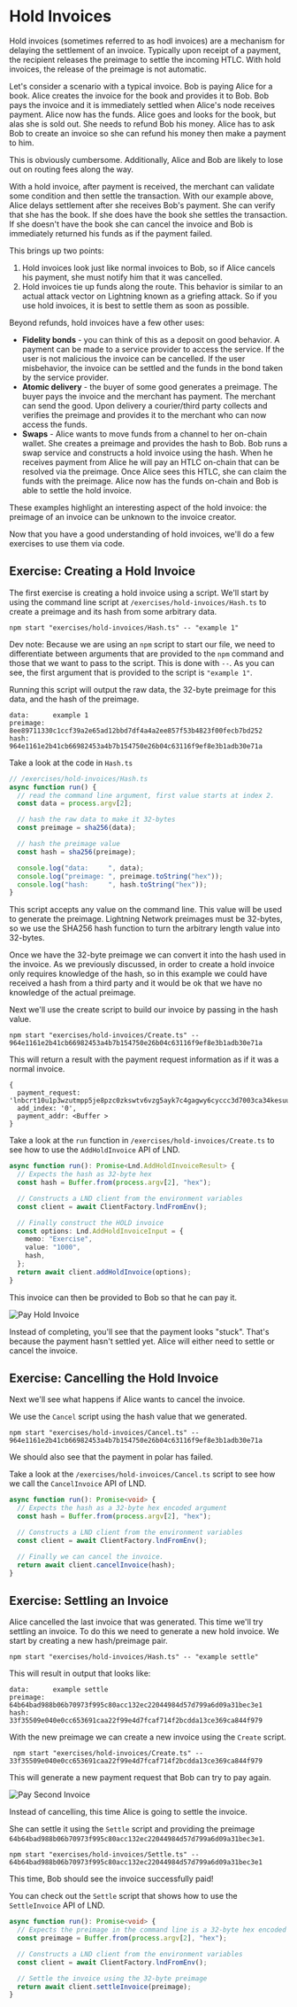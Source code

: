 # Hold Invoices

Hold invoices (sometimes referred to as hodl invoices) are a mechanism for delaying the settlement of an invoice. Typically upon receipt of a payment, the recipient releases the preimage to settle the incoming HTLC. With hold invoices, the release of the preimage is not automatic.

Let's consider a scenario with a typical invoice. Bob is paying Alice for a book. Alice creates the invoice for the book and provides it to Bob. Bob pays the invoice and it is immediately settled when Alice's node receives payment. Alice now has the funds. Alice goes and looks for the book, but alas she is sold out. She needs to refund Bob his money. Alice has to ask Bob to create an invoice so she can refund his money then make a payment to him.

This is obviously cumbersome. Additionally, Alice and Bob are likely to lose out on routing fees along the way.

With a hold invoice, after payment is received, the merchant can validate some condition and then settle the transaction. With our example above, Alice delays settlement after she receives Bob's payment. She can verify that she has the book. If she does have the book she settles the transaction. If she doesn't have the book she can cancel the invoice and Bob is immediately returned his funds as if the payment failed.

This brings up two points:

1. Hold invoices look just like normal invoices to Bob, so if Alice cancels his payment, she must notify him that it was cancelled.
2. Hold invoices tie up funds along the route. This behavior is similar to an actual attack vector on Lightning known as a griefing attack. So if you use hold invoices, it is best to settle them as soon as possible.

Beyond refunds, hold invoices have a few other uses:

- **Fidelity bonds** - you can think of this as a deposit on good behavior. A payment can be made to a service provider to access the service. If the user is not malicious the invoice can be cancelled. If the user misbehavior, the invoice can be settled and the funds in the bond taken by the service provider.
- **Atomic delivery** - the buyer of some good generates a preimage. The buyer pays the invoice and the merchant has payment. The merchant can send the good. Upon delivery a courier/third party collects and verifies the preimage and provides it to the merchant who can now access the funds.
- **Swaps** - Alice wants to move funds from a channel to her on-chain wallet. She creates a preimage and provides the hash to Bob. Bob runs a swap service and constructs a hold invoice using the hash. When he receives payment from Alice he will pay an HTLC on-chain that can be resolved via the preimage. Once Alice sees this HTLC, she can claim the funds with the preimage. Alice now has the funds on-chain and Bob is able to settle the hold invoice.

These examples highlight an interesting aspect of the hold invoice: the preimage of an invoice can be unknown to the invoice creator.

Now that you have a good understanding of hold invoices, we'll do a few exercises to use them via code.

## Exercise: Creating a Hold Invoice

The first exercise is creating a hold invoice using a script. We'll start by using the command line script at `/exercises/hold-invoices/Hash.ts` to create a preimage and its hash from some arbitrary data.

```
npm start "exercises/hold-invoices/Hash.ts" -- "example 1"
```

Dev note: Because we are using an `npm` script to start our file, we need to differentiate between arguments that are provided to the `npm` command and those that we want to pass to the script. This is done with `--`. As you can see, the first argument that is provided to the script is `"example 1"`.

Running this script will output the raw data, the 32-byte preimage for this data, and the
hash of the preimage.

```
data:      example 1
preimage:  8ee89711330c1ccf39a2e65ad12bbd7df4a4a2ee857f53b4823f00fecb7bd252
hash:      964e1161e2b41cb66982453a4b7b154750e26b04c63116f9ef8e3b1adb30e71a
```

Take a look at the code in `Hash.ts`

```typescript
// /exercises/hold-invoices/Hash.ts
async function run() {
  // read the command line argument, first value starts at index 2.
  const data = process.argv[2];

  // hash the raw data to make it 32-bytes
  const preimage = sha256(data);

  // hash the preimage value
  const hash = sha256(preimage);

  console.log("data:     ", data);
  console.log("preimage: ", preimage.toString("hex"));
  console.log("hash:     ", hash.toString("hex"));
}
```

This script accepts any value on the command line. This value will be used to generate the preimage. Lightning Network preimages must be 32-bytes, so we use the SHA256 hash function to turn the arbitrary length value into 32-bytes.

Once we have the 32-byte preimage we can convert it into the hash used in the invoice. As we previously discussed, in order to create a hold invoice only requires knowledge of the hash, so in this example we could have received a hash from a third party and it would be ok that we have no knowledge of the actual preimage.

Next we'll use the create script to build our invoice by passing in the hash value.

```
npm start "exercises/hold-invoices/Create.ts" -- 964e1161e2b41cb66982453a4b7b154750e26b04c63116f9ef8e3b1adb30e71a
```

This will return a result with the payment request information as if it was a normal invoice.

```
{
  payment_request: 'lnbcrt10u1p3wzutmpp5je8pzc0zkswtv6vzg5ayk7c4gagwy6cyccc3d7003ca34kesuudqdqdg4ux2unrd9ek2cqzpgsp5z3qeuh5eq6dfuyemgkkk95y0r2cfek6s08cvaze0q6w28dphxmys9qyyssqgxxde9netfts3g8gkqv2hmaj8fety2vjjp67utn8vnp8u6uw6cr33c0g4fnjw029m68rmn2lumwnxgs4rvp0tj47lrkuptcwu7dz2xcp2jx3a2',
  add_index: '0',
  payment_addr: <Buffer >
}
```

Take a look at the `run` function in `/exercises/hold-invoices/Create.ts` to see how to use the `AddHoldInvoice` API of LND.

```typescript
async function run(): Promise<Lnd.AddHoldInvoiceResult> {
  // Expects the hash as 32-byte hex
  const hash = Buffer.from(process.argv[2], "hex");

  // Constructs a LND client from the environment variables
  const client = await ClientFactory.lndFromEnv();

  // Finally construct the HOLD invoice
  const options: Lnd.AddHoldInvoiceInput = {
    memo: "Exercise",
    value: "1000",
    hash,
  };
  return await client.addHoldInvoice(options);
}
```

This invoice can then be provided to Bob so that he can pay it.

![Pay Hold Invoice](../images/ch3_pay_hold_invoice.png)

Instead of completing, you'll see that the payment looks "stuck". That's because the payment hasn't settled yet. Alice will either need to settle or cancel the invoice.

## Exercise: Cancelling the Hold Invoice

Next we'll see what happens if Alice wants to cancel the invoice.

We use the `Cancel` script using the hash value that we generated.

```
npm start "exercises/hold-invoices/Cancel.ts" -- 964e1161e2b41cb66982453a4b7b154750e26b04c63116f9ef8e3b1adb30e71a
```

We should also see that the payment in polar has failed.

Take a look at the `/exercises/hold-invoices/Cancel.ts` script to see how we call the `CancelInvoice` API of LND.

```typescript
async function run(): Promise<void> {
  // Expects the hash as a 32-byte hex encoded argument
  const hash = Buffer.from(process.argv[2], "hex");

  // Constructs a LND client from the environment variables
  const client = await ClientFactory.lndFromEnv();

  // Finally we can cancel the invoice.
  return await client.cancelInvoice(hash);
}
```

## Exercise: Settling an Invoice

Alice cancelled the last invoice that was generated. This time we'll try settling an invoice. To do this we need to generate a new hold invoice. We start by creating a new hash/preimage pair.

```
npm start "exercises/hold-invoices/Hash.ts" -- "example settle"
```

This will result in output that looks like:

```
data:      example settle
preimage:  64b64bad988b06b70973f995c80acc132ec22044984d57d799a6d09a31bec3e1
hash:      33f35509e040e0cc653691caa22f99e4d7fcaf714f2bcdda13ce369ca844f979
```

With the new preimage we can create a new invoice using the `Create` script.

```
 npm start "exercises/hold-invoices/Create.ts" -- 33f35509e040e0cc653691caa22f99e4d7fcaf714f2bcdda13ce369ca844f979
```

This will generate a new payment request that Bob can try to pay again.

![Pay Second Invoice](../images/ch3_pay_hold_invoice2.png)

Instead of cancelling, this time Alice is going to settle the invoice.

She can settle it using the `Settle` script and providing the preimage `64b64bad988b06b70973f995c80acc132ec22044984d57d799a6d09a31bec3e1`.

```
npm start "exercises/hold-invoices/Settle.ts" -- 64b64bad988b06b70973f995c80acc132ec22044984d57d799a6d09a31bec3e1
```

This time, Bob should see the invoice successfully paid!

You can check out the `Settle` script that shows how to use the `SettleInvoice` API of LND.

```typescript
async function run(): Promise<void> {
  // Expects the preimage in the command line is a 32-byte hex encoded value
  const preimage = Buffer.from(process.argv[2], "hex");

  // Constructs a LND client from the environment variables
  const client = await ClientFactory.lndFromEnv();

  // Settle the invoice using the 32-byte preimage
  return await client.settleInvoice(preimage);
}
```
